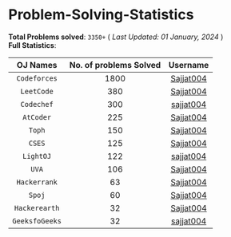 # Problem-Solving-Statistics

**Total Problems solved**: `3350+`  ( *Last Updated: 01 January, 2024* ) <br>
**Full Statistics**:

| OJ Names         | No. of problems Solved  | Username         |
|:----------------:|:-----------------------:|:----------------:|
|`Codeforces`|1800|[Sajjat004](https://codeforces.com/profile/Sajjat004)|
|`LeetCode`|380|[Sajjat004](https://leetcode.com/Sajjat004/)|
|`Codechef`|300|[sajjat004](https://www.codechef.com/users/sajjat004)|
|`AtCoder`|225|[Sajjat004](https://atcoder.jp/users/Sajjat004)|
|`Toph`|150|[Sajjat004](https://toph.co/u/Sajjat004)|
|`CSES`|125|[Sajjat004](https://cses.fi/user/62271)|
|`LightOJ`|122|[sajjat004](https://lightoj.com/user/sajjat004)|
|`UVA`|106|[Sajjat004](https://onlinejudge.org/index.php?option=com_comprofiler&Itemid=3)|
|`Hackerrank`|63|[Sajjat004](https://www.hackerrank.com/Sajjat004)|
|`Spoj`|60|[Sajjat004](https://www.spoj.com/users/sajjat004/)|
|`Hackerearth`|32|[Sajjat004](https://www.hackerearth.com/@Sajjat004)|
|`GeeksfoGeeks`|32|[sajjat004](https://auth.geeksforgeeks.org/user/sajjat004/practice)|
